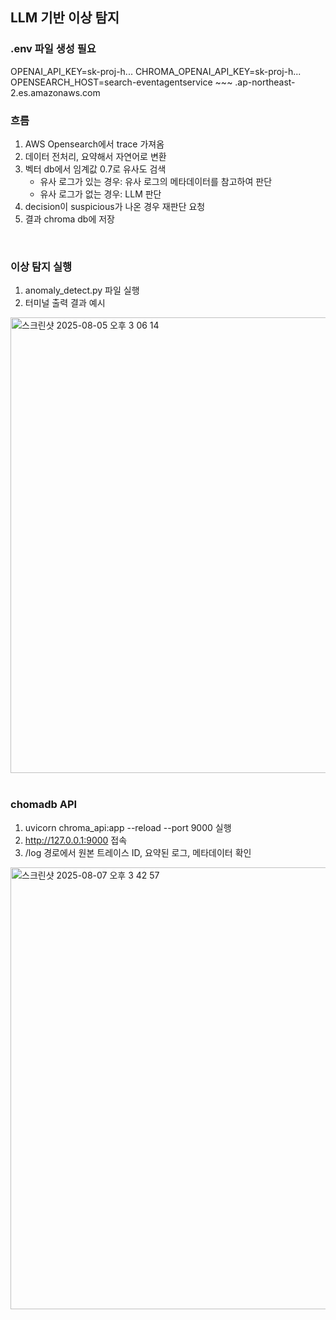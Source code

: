 LLM 기반 이상 탐지
--- 

### .env 파일 생성 필요
OPENAI_API_KEY=sk-proj-h...
CHROMA_OPENAI_API_KEY=sk-proj-h...
OPENSEARCH_HOST=search-eventagentservice ~~~ .ap-northeast-2.es.amazonaws.com 


### 흐름
1. AWS Opensearch에서 trace 가져옴
2. 데이터 전처리, 요약해서 자연어로 변환
3. 벡터 db에서 임계값 0.7로 유사도 검색 
   * 유사 로그가 있는 경우: 유사 로그의 메타데이터를 참고하여 판단
   * 유사 로그가 없는 경우: LLM 판단
4. decision이 suspicious가 나온 경우 재판단 요청
5. 결과 chroma db에 저장
<br>


### 이상 탐지 실행
1. anomaly_detect.py 파일 실행
2. 터미널 출력 결과 예시
<img width="1110" height="729" alt="스크린샷 2025-08-05 오후 3 06 14" src="https://github.com/user-attachments/assets/508c9c56-8082-4226-a6d0-a11ebb9a1d42" />

<br>
<br>




### chomadb API
1. uvicorn chroma_api:app --reload --port 9000 실행
2. http://127.0.0.1:9000 접속
3. /log 경로에서 원본 트레이스 ID, 요약된 로그, 메타데이터 확인
<img width="1437" height="707" alt="스크린샷 2025-08-07 오후 3 42 57" src="https://github.com/user-attachments/assets/07ff5892-567a-4573-bc77-7c1615f761c1" />

